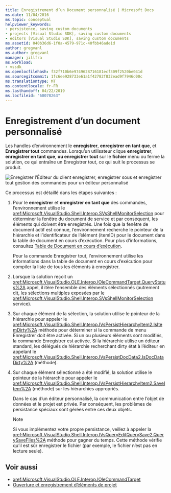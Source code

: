 ```yaml
---
title: Enregistrement d’un Document personnalisé | Microsoft Docs
ms.date: 11/04/2016
ms.topic: conceptual
helpviewer_keywords:
- persistence, saving custom documents
- projects [Visual Studio SDK], saving custom documents
- editors [Visual Studio SDK], saving custom documents
ms.assetid: 040b36d6-1f0a-4579-971c-40fbb46ade1d
author: gregvanl
ms.author: gregvanl
manager: jillfra
ms.workload:
- vssdk
ms.openlocfilehash: f32f710b6e9749628716181ecf309f2520be041d
ms.sourcegitcommit: 1fc6ee928733e61a1f42782f832ead9f7946d00c
ms.translationtype: MT
ms.contentlocale: fr-FR
ms.lasthandoff: 04/22/2019
ms.locfileid: "60078263"
---
```

# <a name="saving-a-custom-document"></a>Enregistrement d’un document personnalisé
Les handles d’environnement le **enregistrer**, **enregistrer en tant que**, et **Enregistrer tout** commandes. Lorsqu’un utilisateur clique **enregistrer**, **enregistrer en tant que**, **ou enregistrer tout** sur le **fichier** menu ou ferme la solution, ce qui entraîne un Enregistrer tout, ce qui suit le processus se produit.

 ![Enregistrer l’Éditeur du client](../../extensibility/internals/media/private.gif "privé") enregistrer, enregistrer sous et enregistrer tout gestion des commandes pour un éditeur personnalisé

 Ce processus est détaillé dans les étapes suivantes :

1. Pour le **enregistrer** et **enregistrer en tant que** des commandes, l’environnement utilise le <xref:Microsoft.VisualStudio.Shell.Interop.SVsShellMonitorSelection> pour déterminer la fenêtre du document de service et par conséquent, les éléments qui doivent être enregistrés. Une fois que la fenêtre de document actif est connue, l’environnement recherche le pointeur de la hiérarchie et l’identificateur de l’élément (itemID) pour le document dans la table de document en cours d’exécution. Pour plus d’informations, consultez [Table de Document en cours d’exécution](../../extensibility/internals/running-document-table.md).

     Pour la commande Enregistrer tout, l’environnement utilise les informations dans la table de document en cours d’exécution pour compiler la liste de tous les éléments à enregistrer.

2. Lorsque la solution reçoit un <xref:Microsoft.VisualStudio.OLE.Interop.IOleCommandTarget.QueryStatus%2A> appel, il itère l’ensemble des éléments sélectionnés (autrement dit, les sélections multiples exposées par le <xref:Microsoft.VisualStudio.Shell.Interop.SVsShellMonitorSelection> service).

3. Sur chaque élément de la sélection, la solution utilise le pointeur de la hiérarchie pour appeler le <xref:Microsoft.VisualStudio.Shell.Interop.IVsPersistHierarchyItem2.IsItemDirty%2A> méthode pour déterminer si la commande de menu Enregistrer doit être activée. Si un ou plusieurs éléments sont modifiés, la commande Enregistrer est activée. Si la hiérarchie utilise un éditeur standard, les délégués de hiérarchie recherchant dirty état à l’éditeur en appelant le <xref:Microsoft.VisualStudio.Shell.Interop.IVsPersistDocData2.IsDocDataDirty%2A> (méthode).

4. Sur chaque élément sélectionné a été modifié, la solution utilise le pointeur de la hiérarchie pour appeler le <xref:Microsoft.VisualStudio.Shell.Interop.IVsPersistHierarchyItem2.SaveItem%2A> (méthode) sur les hiérarchies appropriés.

     Dans le cas d’un éditeur personnalisé, la communication entre l’objet de données et le projet est privée. Par conséquent, les problèmes de persistance spéciaux sont gérées entre ces deux objets.

    > [!NOTE]
    >  Si vous implémentez votre propre persistance, veillez à appeler la <xref:Microsoft.VisualStudio.Shell.Interop.IVsQueryEditQuerySave2.QuerySaveFiles%2A> méthode pour gagner du temps. Cette méthode vérifie qu’il est sûr enregistrer le fichier (par exemple, le fichier n’est pas en lecture seule).

## <a name="see-also"></a>Voir aussi
- <xref:Microsoft.VisualStudio.OLE.Interop.IOleCommandTarget>
- [Ouverture et enregistrement d’éléments de projet](../../extensibility/internals/opening-and-saving-project-items.md)